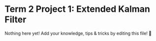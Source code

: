 # Term 2 Project 1: Extended Kalman Filter

Nothing here yet! Add your knowledge, tips & tricks by editing this file! 🎉
